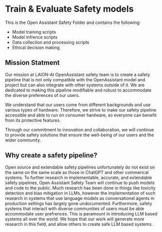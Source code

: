 # Train & Evaluate Safety models

This is the Open Assistant Safety Folder and contains the following:

* Model training scripts
* Model infrence scripts
* Data collection and processing scripts 
* Ethical decision making 


## Mission Statment

Our mission at LAION-AI OpenAssistant safety team is to create a safety pipeline that is not only compatible with the OpenAssistant model and project but can also  integrate with other systems outside of it. We are dedicated to making this pipeline modifiable and robust to accommodate the diverse preferences of our users.

We understand that our users come from different backgrounds and use various types of hardware. Therefore, we strive to make our safety pipeline accessible and able to run on consumer hardware, so everyone can benefit from its protective features.

Through our commitment to innovation and collaboration, we will continue to provide safety solutions that ensure the well-being of our users and the wider community.

## Why create a safety pipeline? 

Open source and extendable safety pipelines unfortunately do not exist on the same on the same scale as those in ChatGPT and other commerical systems. To further research in implementable, accurate, and extendable safety pipelines, Open Assistant Safety Team will continue to push models and code to the public. Much research has been done in things like toxicity detection and bias mitigation in LLMs, however the implementation of such research in systems that use language models as conversational agents in production settings has largely gone undocumented. Furthermore, safety systems that interact with diverse communities of users must be able accommodate user prefrences. This is paramount in introducing LLM based systems all over the world. We hope that our work will generate more research in this field, and allow others to create safe LLM based systems.  
